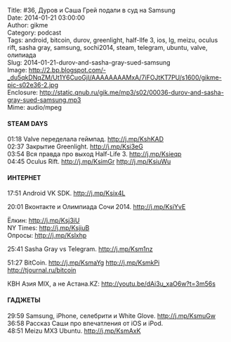 Title: #36, Дуров и Саша Грей подали в суд на Samsung  
Date: 2014-01-21 03:00:00  
Author: gikme  
Category: podcast  
Tags: android, bitcoin, durov, greenlight, half-llfe 3, ios, lg, meizu, oculus rift, sasha gray, samsung, sochi2014, steam, telegram, ubuntu, valve, олипиада  
Slug: 2014-01-21-durov-and-sasha-gray-sued-samsung  
Image: http://2.bp.blogspot.com/-_du5qkDNqZM/Ut1Y6CuoGjI/AAAAAAAAMxA/7iFOJtKT7PU/s1600/gikme-pic-s02e36-2.jpg  
Enclosure: http://static.qnub.ru/gik.me/mp3/s02/00036-durov-and-sasha-gray-sued-samsung.mp3  
Mime: audio/mpeg

#### STEAM DAYS

01:18 Valve переделала геймпад. <http://j.mp/KshKAD>  
02:37 Закрытие Greenlight. <http://j.mp/Ksi3eG>  
03:54 Вся правда про выход Half-Life 3. <http://j.mp/Ksieqp>  
04:45 Oculus Rift. <http://j.mp/KsimGr> <http://j.mp/KsiuWu>

#### ИНТЕРНЕТ

17:51 Android VK SDK. <http://j.mp/Ksix4L>

20:01 Вконтакте и Олимпиада Сочи 2014. <http://j.mp/KsiYvE>

Ёлкин: <http://j.mp/Ksj3iU>  
NY Times: <http://j.mp/KsjiuB>  
Опросы: <http://j.mp/Kslxhp>

25:41 Sasha Gray vs Telegram. <http://j.mp/Ksm1nz>

51:27 BitCoin. <http://j.mp/KsmaYg> <http://j.mp/KsmkPi>  
<http://tjournal.ru/bitcoin>

КВН Азия MIX, а не Астана.KZ: <http://youtu.be/dAi3u_xaO6w?t=3m56s>

#### ГАДЖЕТЫ

29:59 Samsung, iPhone, селебрити и White Glove. <http://j.mp/KsmuGw>  
36:58 Рассказ Саши про впечатления от iOS и iPod.  
48:51 Meizu MX3 Ubuntu. <http://j.mp/KsmAxK>

